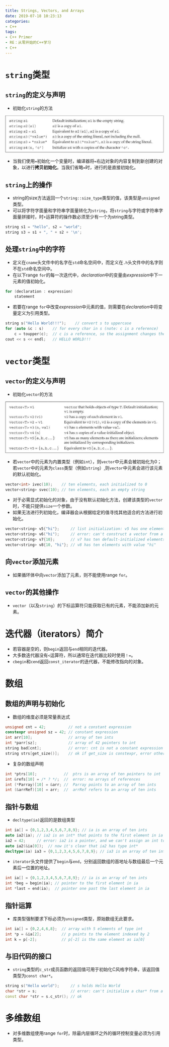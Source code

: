 ```yaml
---
title: Strings, Vectors, and Arrays
date: 2019-07-18 10:23:13
categories:
- C++
tags:
- C++ Primer
- RE：从零开始的C++学习
- C++
---
```


# `string`类型

## `string`的定义与声明

- 初始化`string`的方法

![](190718cpp/1.png)

- 当我们使用`=`初始化一个变量时，编译器将`=`右边对象的内容复制到新创建的对象，以进行**拷贝初始化**。当我们省略`=`时，进行的是直接初始化。

## `string`上的操作

- string的size方法返回一个`string::size_type`类型的值，该类型是`unsigned`类型。
- 可以将字符字面量和字符串字面量转化为`string`，将`string`与字符或字符串字面量拼接时，时`+`运算符的操作数必须至少有一个为string类型。
```c++
string s1 = "hello", s2 = "world";
string s3 = s1 + ", " + s2 + '\n';
```

## 处理`string`中的字符

- 定义在`cname`头文件中的名字在`std`命名空间中，而定义在`.h`头文件中的名字则不在`std`命名空间中。
- 在以下range `for`的每一次迭代中，*declaration*中的变量由*expression*中下一元素的值初始化。
```c++
for (declaration : expression)
    statement
```

- 若要在range `for`中改变*expression*中元素的值，则需要在*declaration*中将变量定义为引用类型。
```c++
string s("Hello World!!!");    // convert s to uppercase
for (auto &c : s)    // for every char in s (note: c is a reference)
    c = toupper(c);  // c is a reference, so the assignment changes the char in s
cout << s << endl;   // HELLO WORLD!!!
```

# `vector`类型

## `vector`的定义与声明

- 初始化`vector`的方法

![2](190718cpp/2.png)

- 若`vector`中的元素为内置类型（例如`int`），则`vector`中元素会被初始化为0；若`vector`中的元素为`class`类型（例如`string`）,则`vector`中元素会进行该元素的默认初始化。
```c++
vector<int> ivec(10);    // ten elements, each initialized to 0
vector<string> svec(10); // ten elements, each an empty string
```

- 对于必需显式初始化的对象，由于没有默认初始化方法，创建该类型的`vector`时，不能只提供`size`一个参数。
- 如果无法进行列初始化，编译器会从根据给定的值寻找其他适合的方法进行初始化。
```c++
vector<string> v5{"hi"};     // list initialization: v5 has one element
vector<string> v6("hi");     // error: can't construct a vector from a string literal
vector<string> v7{10};       // v7 has ten default-initialized elements
vector<string> v8{10, "hi"}; // v8 has ten elements with value "hi"
```

## 向`vector`添加元素

- 如果循环体中向`vector`添加了元素，则不能使用range `for`。

## `vector`的其他操作

- `vector`（以及`string`）的下标运算符只能获取已有的元素，不能添加新的元素。

# 迭代器（iterators）简介

- 若容器是空的，则`begin`返回与`end`相同的迭代器。
- 大多数迭代器没有`<`运算符，所以通常在迭代器比较时使用`！=`。
- `cbegin`和`cend`返回`const_iterator`的迭代器，不能修改指向的对象。

# 数组

## 数组的声明与初始化

- 数组的维度必须是常量表达式
```c++
unsigned cnt = 42;          // not a constant expression
constexpr unsigned sz = 42; // constant expression
int arr[10];                // array of ten ints
int *parr[sz];              // array of 42 pointers to int
string bad[cnt];            // error: cnt is not a constant expression
string strs[get_size()];    // ok if get_size is constexpr, error otherwise
```
- 复杂的数组声明
```c++
int *ptrs[10];            //  ptrs is an array of ten pointers to int
int &refs[10] = /* ? */;  //  error: no arrays of references
int (*Parray)[10] = &arr; //  Parray points to an array of ten ints
int (&arrRef)[10] = arr;  //  arrRef refers to an array of ten ints
```

## 指针与数组

- `decltype(ia)`返回的是数组类型
```c++
int ia[] = {0,1,2,3,4,5,6,7,8,9}; // ia is an array of ten ints
auto ia2(ia); // ia2 is an int* that points to the first element in ia
ia2 = 42;     // error: ia2 is a pointer, and we can't assign an int to a pointer
auto ia2(&ia[0]);  // now it's clear that ia2 has type int*
decltype(ia) ia3 = {0,1,2,3,4,5,6,7,8,9}; // ia3 is an array of ten ints
```

- `iterator`头文件提供了`begin`与`end`，分别返回数组的首地址与数组最后一个元素后一位置的地址。
```c++
int ia[] = {0,1,2,3,4,5,6,7,8,9}; // ia is an array of ten ints
int *beg = begin(ia); // pointer to the first element in ia
int *last = end(ia);  // pointer one past the last element in ia
```

## 指针运算

- 库类型强制要求下标必须为`unsigned`类型，原始数组无此要求。
```c++
int ia[] = {0,2,4,6,8};  // array with 5 elements of type int
int *p = &ia[2];         // p points to the element indexed by 2
int k = p[-2];           // p[-2] is the same element as ia[0]
```

## 与旧代码的接口

- `string`类型的`c_str`成员函数的返回值可用于初始化C风格字符串，该返回值类型为`const char*`。
```c++
string s("Hello world");     // s holds Hello World
char *str = s;               // error: can't initialize a char* from a string
const char *str = s.c_str(); // ok
```

# 多维数组

- 对多维数组使用range `for`时，除最内层循环之外的循环控制变量必须为引用类型。